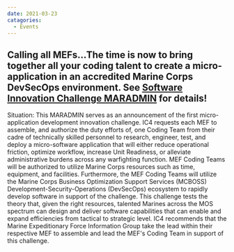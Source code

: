 ```yaml
---
date: 2021-03-23
catagories:
  - Events
---
```


## Calling all MEFs...The time is now to bring together all your coding talent to create a micro-application in an accredited Marine Corps DevSecOps environment.  See [Software Innovation Challenge MARADMIN](https://www.marines.mil/News/Messages/Messages-Display/Article/2549693/solicitation-for-participation-in-the-marine-corps-inaugural-micro-application/) for details!
Situation: This MARADMIN serves as an announcement of the first micro- application development innovation challenge.  IC4 requests each MEF to assemble, and authorize the duty efforts of, one Coding Team from their cadre of technically skilled personnel to research, engineer, test, and deploy a micro-software application that will either reduce operational friction, optimize workflow, increase Unit Readiness, or alleviate administrative burdens across any warfighting function.  MEF Coding Teams will be authorized to utilize Marine Corps resources such as time, equipment, and facilities. Furthermore, the MEF Coding Teams will utilize the Marine Corps Business Optimization Support Services (MCBOSS) Development-Security-Operations (DevSecOps) ecosystem to rapidly develop software in support of the challenge.  This challenge tests the theory that, given the right resources, talented Marines across the MOS spectrum can design and deliver software capabilities that can enable and expand efficiencies from tactical to strategic level.  IC4 recommends that the Marine Expeditionary Force Information Group take the lead within their respective MEF to assemble and lead the MEF's Coding Team in support of this challenge.
